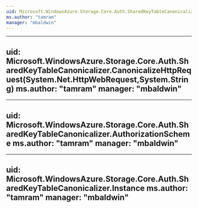 ```yaml
---
uid: Microsoft.WindowsAzure.Storage.Core.Auth.SharedKeyTableCanonicalizer
ms.author: "tamram"
manager: "mbaldwin"
---
```


---
uid: Microsoft.WindowsAzure.Storage.Core.Auth.SharedKeyTableCanonicalizer.CanonicalizeHttpRequest(System.Net.HttpWebRequest,System.String)
ms.author: "tamram"
manager: "mbaldwin"
---

---
uid: Microsoft.WindowsAzure.Storage.Core.Auth.SharedKeyTableCanonicalizer.AuthorizationScheme
ms.author: "tamram"
manager: "mbaldwin"
---

---
uid: Microsoft.WindowsAzure.Storage.Core.Auth.SharedKeyTableCanonicalizer.Instance
ms.author: "tamram"
manager: "mbaldwin"
---

